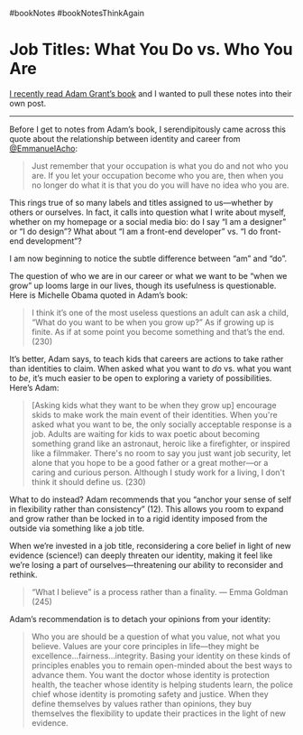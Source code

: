 #bookNotes #bookNotesThinkAgain

# Job Titles: What You Do vs. Who You Are

[I recently read Adam Grant’s book](/2021/book-notes-think-again-by-adam-grant/) and I wanted to pull these notes into their own post.

---

Before I get to notes from Adam’s book, I serendipitously came across this quote about the relationship between identity and career from [@EmmanuelAcho](https://twitter.com/EmmanuelAcho/status/1420701985985097737?s=20):

> Just remember that your occupation is what you do and not who you are. If you let your occupation become who you are, then when you no longer do what it is that you do you will have no idea who you are.

This rings true of so many labels and titles assigned to us—whether by others or ourselves. In fact, it calls into question what I write about myself, whether on my homepage or a social media bio: do I say “I am a designer” or “I do design”? What about “I am a front-end developer” vs. “I do front-end development”?

I am now beginning to notice the subtle difference between “am” and “do”.

The question of who we are in our career or what we want to be “when we grow” up looms large in our lives, though its usefulness is questionable. Here is Michelle Obama quoted in Adam’s book:

> I think it’s one of the most useless questions an adult can ask a child, “What do you want to be when you grow up?” As if growing up is finite. As if at some point you become something and that’s the end. (230)

It’s better, Adam says, to teach kids that careers are actions to take rather than identities to claim. When asked what you want to _do_ vs. what you want to _be_, it’s much easier to be open to exploring a variety of possibilities. Here’s Adam:

> [Asking kids what they want to be when they grow up] encourage skids to make work the main event of their identities. When you're asked what you want to be, the only socially acceptable response is a job. Adults are waiting for kids to wax poetic about becoming something grand like an astronaut, heroic like a firefighter, or inspired like a filmmaker. There's no room to say you just want job security, let alone that you hope to be a good father or a great mother—or a caring and curious person. Although I study work for a living, I don't think it should define us. (230)

What to do instead? Adam recommends that you “anchor your sense of self in flexibility rather than consistency” (12). This allows you room to expand and grow rather than be locked in to a rigid identity imposed from the outside via something like a job title. 

When we’re invested in a job title, reconsidering a core belief in light of new evidence (science!) can deeply threaten our identity, making it feel like we’re losing a part of ourselves—threatening our ability to reconsider and rethink.

> “What I believe” is a process rather than a finality. — Emma Goldman (245)

Adam’s recommendation is to detach your opinions from your identity:

> Who you are should be a question of what you value, not what you believe. Values are your core principles in life—they might be excellence…fairness…integrity. Basing your identity on these kinds of principles enables you to remain open-minded about the best ways to advance them. You want the doctor whose identity is protection health, the teacher whose identity is helping students learn, the police chief whose identity is promoting safety and justice. When they define themselves by values rather than opinions, they buy themselves the flexibility to update their practices in the light of new evidence.
